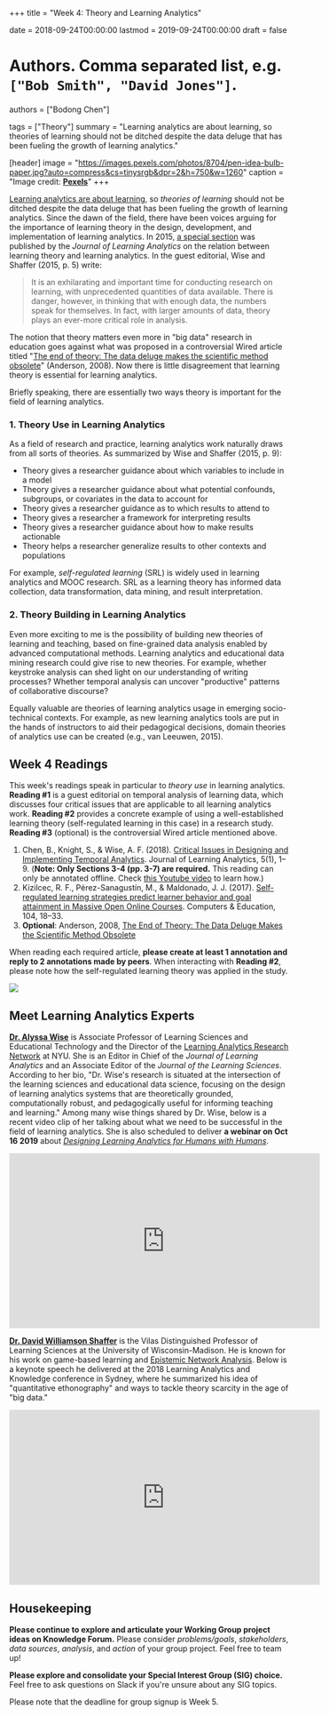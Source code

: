 +++
title = "Week 4: Theory and Learning Analytics"

date = 2018-09-24T00:00:00
lastmod = 2019-09-24T00:00:00
draft = false

# Authors. Comma separated list, e.g. `["Bob Smith", "David Jones"]`.
authors = ["Bodong Chen"]

tags = ["Theory"]
summary = "Learning analytics are about learning, so theories of learning should not be ditched despite the data deluge that has been fueling the growth of learning analytics."

[header]
image = "https://images.pexels.com/photos/8704/pen-idea-bulb-paper.jpg?auto=compress&cs=tinysrgb&dpr=2&h=750&w=1260"
caption = "Image credit: [**Pexels**](https://www.pexels.com/photo/idea-bulb-paper-sketch-8704/)"
+++

[Learning analytics are about learning](https://link.springer.com/article/10.1007%2Fs11528-014-0822-x), so *theories of learning* should not be ditched despite the data deluge that has been fueling the growth of learning analytics. Since the dawn of the field, there have been voices arguing for the importance of learning theory in the design, development, and implementation of learning analytics. In 2015, [a special section](https://learning-analytics.info/journals/index.php/JLA/issue/view/358) was published by the *Journal of Learning Analytics* on the relation between learning theory and learning analytics. In the guest editorial, Wise and Shaffer (2015, p. 5) write:

> It is an exhilarating and important time for conducting research on learning, with unprecedented quantities of data available. There is danger, however, in thinking that with enough data, the numbers speak for themselves. In fact, with larger amounts of data, theory plays an ever-more critical role in analysis.

<!-- ![](https://raw.githubusercontent.com/meefen/la-spring16/gh-pages/slides/imgs/theory_def.png) -->

The notion that theory matters even more in "big data" research in education goes against what was proposed in a controversial Wired article titled "[The end of theory: The data deluge makes the scientific method obsolete](https://www.wired.com/2008/06/pb-theory/)" (Anderson, 2008).  Now there is little disagreement that learning theory is essential for learning analytics.

Briefly speaking, there are essentially two ways theory is important for the field of learning analytics.

### **1. Theory Use in Learning Analytics**

As a field of research and practice, learning analytics work naturally draws from all sorts of theories. As summarized by Wise and Shaffer (2015, p. 9):

- Theory gives a researcher guidance about which variables to include in a model
- Theory gives a researcher guidance about what potential confounds, subgroups, or covariates in  the data to account for
- Theory gives a researcher guidance as to which results to attend to
- Theory gives a researcher a framework for interpreting results
- Theory gives a researcher guidance about how to make results actionable
- Theory helps a researcher generalize results to other contexts and populations

For example, *self-regulated learning* (SRL) is widely used in learning analytics and MOOC research. SRL as a learning theory has informed data collection, data transformation, data mining, and result interpretation.

<!-- ![](https://github.com/meefen/la-spring16/blob/gh-pages/slides/imgs/theory.png?raw=true) -->

### **2. Theory Building in Learning Analytics**

Even more exciting to me is the possibility of building new theories of learning and teaching, based on fine-grained data analysis enabled by advanced computational methods. Learning analytics and educational data mining research could give rise to new theories. For example, whether keystroke analysis can shed light on our understanding of writing processes? Whether temporal analysis can uncover "productive" patterns of collaborative discourse?

Equally valuable are theories of learning analytics usage in emerging socio-technical contexts. For example, as new learning analytics tools are put in the hands of instructors to aid their pedagogical decisions, domain theories of analytics use can be created (e.g., van Leeuwen, 2015).

## Week 4 Readings

This week's readings speak in particular to *theory use* in learning analytics. **Reading #1** is a guest editorial on temporal analysis of learning data, which discusses four critical issues that are applicable to all learning analytics work. **Reading #2** provides a concrete example of using a well-established learning theory (self-regulated learning in this case) in a research study. **Reading #3** (optional) is the controversial Wired article mentioned above. 

1. Chen, B., Knight, S., & Wise, A. F. (2018). [Critical Issues in Designing and Implementing Temporal Analytics](https://drive.google.com/open?id=1Po3OTRG3Iz4N6P1NyjhNTGOtHxvgQuOJ). Journal of Learning Analytics, 5(1), 1–9. (**Note: Only Sections 3-4 (pp. 3-7) are required.** This reading can only be annotated offline. Check [this Youtube video](https://www.youtube.com/watch?v=YZW6L-0qkwI) to learn how.)
2. Kizilcec, R. F., Pérez-Sanagustín, M., & Maldonado, J. J. (2017). [Self-regulated learning strategies predict learner behavior and goal attainment in Massive Open Online Courses](https://ac-els-cdn-com.ezp2.lib.umn.edu/S0360131516301798/1-s2.0-S0360131516301798-main.pdf?_tid=5d633a5c-21d2-4794-a6f5-96a7cf77d52e&acdnat=1537801892_bca143512353c94f241d697e8f981780). Computers & Education, 104, 18–33.
3. **Optional**: Anderson, 2008, [The End of Theory: The Data Deluge Makes the Scientific Method Obsolete](https://www.wired.com/2008/06/pb-theory/)

When reading each required article, **please create at least 1 annotation and reply to 2 annotations made by peers**. When interacting with **Reading #2**, please note how the self-regulated learning theory was applied in the study.

![](https://images.pexels.com/photos/64775/pexels-photo-64775.jpeg?auto=compress&cs=tinysrgb&dpr=2&h=750&w=1260)

## Meet Learning Analytics Experts

**[Dr. Alyssa Wise](https://steinhardt.nyu.edu/faculty/Alyssa_Wise)** is Associate Professor of Learning Sciences and Educational Technology and the Director of the [Learning Analytics Research Network](https://steinhardt.nyu.edu/learn/) at NYU. She is an Editor in Chief of the *Journal of Learning Analytics* and an Associate Editor of the *Journal of the Learning Sciences*. According to her bio, "Dr. Wise's research is situated at the intersection of the learning sciences and educational data science, focusing on the design of learning analytics systems that are theoretically grounded, computationally robust, and pedagogically useful for informing teaching and learning." Among many wise things shared by Dr. Wise, below is a recent video clip of her talking about what we need to be successful in the field of learning analytics. She is also scheduled to deliver **a webinar on Oct 16 2019** about [*Designing Learning Analytics for Humans with Humans*](https://www.eventbrite.com.au/e/designing-learning-analytics-for-humans-with-humans-prof-alyssa-wise-registration-73251177243). 

<iframe width="560" height="315" src="https://www.youtube-nocookie.com/embed/NZeRxSC0ABs?rel=0" frameborder="0" allow="autoplay; encrypted-media" allowfullscreen></iframe>

**[Dr. David Williamson Shaffer](https://edpsych.education.wisc.edu/staff/williamson-shaffer-david/)**  is the Vilas Distinguished Professor of Learning Sciences at the University of Wisconsin-Madison. He is known for his work on game-based learning and [Epistemic Network Analysis](http://www.epistemicanalytics.org/). Below is a keynote speech he delivered at the 2018 Learning Analytics and Knowledge conference in Sydney, where he summarized his idea of "quantitative ethonography" and ways to tackle theory scarcity in the age of "big data."

<iframe width="560" height="315" src="https://www.youtube-nocookie.com/embed/LjcfGSdIBAk?rel=0" frameborder="0" allow="autoplay; encrypted-media" allowfullscreen></iframe>

## Housekeeping

**Please continue to explore and articulate your Working Group project ideas on Knowledge Forum.** Please consider *problems/goals*, *stakeholders*, *data sources*, *analysis*, and *action* of your group project. Feel free to team up!

**Please explore and consolidate your Special Interest Group (SIG) choice.** Feel free to ask questions on Slack if you're unsure about any SIG topics.

Please note that the deadline for group signup is Week 5.